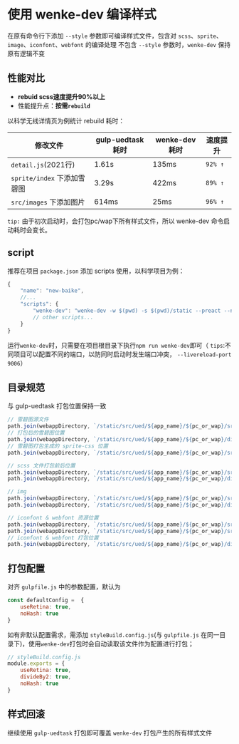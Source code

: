 # 使用 wenke-dev 编译样式

在原有命令行下添加 `--style` 参数即可编译样式文件，包含对 `scss`、`sprite`、`image`、`iconfont`、`webfont` 的编译处理
不包含 `--style` 参数时，`wenke-dev` 保持原有逻辑不变


## 性能对比

- **rebuid scss速度提升90%以上**
- 性能提升点：**按需`rebuild`**

以科学无线详情页为例统计 rebuild 耗时：

修改文件 |   gulp-uedtask 耗时 | wenke-dev 耗时 | 速度提升
--|--|--|--
`detail.js`(2021行) | 1.61s | 135ms | `92% ↑`
`sprite/index` 下添加雪碧图 | 3.29s | 422ms | `89% ↑`
`src/images` 下添加图片 | 614ms | 25ms | `96% ↑`


`tip:` 由于初次启动时，会打包pc/wap下所有样式文件，所以 wenke-dev 命令启动耗时会变长。


## script

推荐在项目 `package.json` 添加 scripts 使用，以科学项目为例：

```js
{
    "name": "new-baike",
    //...
    "scripts": {
        "wenke-dev": "wenke-dev -w $(pwd) -s $(pwd)/static --preact --np --style",
        // other scripts...
    }
} 
```

运行`wenke-dev`时，只需要在项目根目录下执行`npm run wenke-dev`即可（ `tips`:不同项目可以配置不同的端口，以防同时启动时发生端口冲突， `--livereload-port 9006`）


## 目录规范
与 gulp-uedtask 打包位置保持一致

```js
// 雪碧图源文件
path.join(webappDirectory, `/static/src/ued/${app_name}/${pc_or_wap}/src/asset/sprite`) // 支持一层子目录 将分别打包
// 打包后的雪碧图位置
path.join(webappDirectory, `/static/src/ued/${app_name}/${pc_or_wap}/dist/images/sprite`)
// 雪碧图打包生成的 sprite-css 位置
path.join(webappDirectory, `/static/src/ued/${app_name}/${pc_or_wap}/src/css/sprite`)

// scss 文件打包前后位置
path.join(webappDirectory, `/static/src/ued/${app_name}/${pc_or_wap}/src/css`)
path.join(webappDirectory, `/static/src/ued/${app_name}/${pc_or_wap}/dist/css`)

// img 
path.join(webappDirectory, `/static/src/ued/${app_name}/${pc_or_wap}/src/images`)
path.join(webappDirectory, `/static/src/ued/${app_name}/${pc_or_wap}/dist/images`)

// iconfont & webfont 资源位置
path.join(webappDirectory, `/static/src/ued/${app_name}/${pc_or_wap}/src/asset/iconfont`)
path.join(webappDirectory, `/static/src/ued/${app_name}/${pc_or_wap}/src/asset/webfont`)
// iconfont & webfont 打包位置
path.join(webappDirectory, `/static/src/ued/${app_name}/${pc_or_wap}/dist/font`)

```

## 打包配置

对齐 `gulpfile.js` 中的参数配置，默认为

```js
const defaultConfig =  {
    useRetina: true,
    noHash: true
}
```

如有非默认配置需求，需添加 `styleBuild.config.js`(与 `gulpfile.js` 在同一目录下)，使用`wenke-dev`打包时会自动读取该文件作为配置进行打包；

```js
// styleBuild.config.js
module.exports = {
    useRetina: true,
    divideBy2: true,
    noHash: true
}
```

## 样式回滚

继续使用 `gulp-uedtask` 打包即可覆盖 `wenke-dev` 打包产生的所有样式文件


